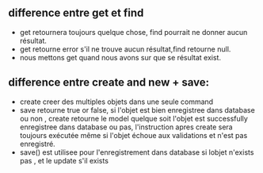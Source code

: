 
## difference entre get et find



- get retournera toujours quelque chose, find pourrait ne donner aucun résultat.
- get retourne error s'il ne trouve aucun résultat,find retourne null.
- nous mettons get quand nous avons sur que se résultat exist.
 


## difference entre create and new + save:



- create creer des multiples objets dans une seule command
- save retourne true or false, si l'objet est bien enregistree dans database ou non , create retourne le model quelque soit l'objet est successfully enregistree dans database ou pas, l'instruction apres create sera toujours exécutée même si l'objet échoue aux validations et n'est pas enregistré. 
- save() est utilisee pour l'enregistrement dans database si lobjet n'exists pas , et le update s'il exists





